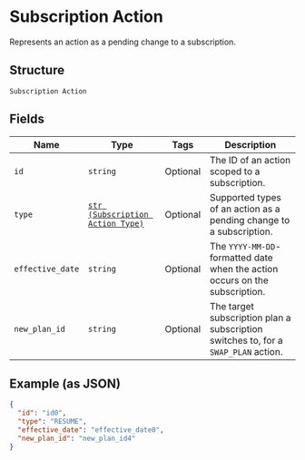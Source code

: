 
# Subscription Action

Represents an action as a pending change to a subscription.

## Structure

`Subscription Action`

## Fields

| Name | Type | Tags | Description |
|  --- | --- | --- | --- |
| `id` | `string` | Optional | The ID of an action scoped to a subscription. |
| `type` | [`str (Subscription Action Type)`](../../doc/models/subscription-action-type.md) | Optional | Supported types of an action as a pending change to a subscription. |
| `effective_date` | `string` | Optional | The `YYYY-MM-DD`-formatted date when the action occurs on the subscription. |
| `new_plan_id` | `string` | Optional | The target subscription plan a subscription switches to, for a `SWAP_PLAN` action. |

## Example (as JSON)

```json
{
  "id": "id0",
  "type": "RESUME",
  "effective_date": "effective_date0",
  "new_plan_id": "new_plan_id4"
}
```

